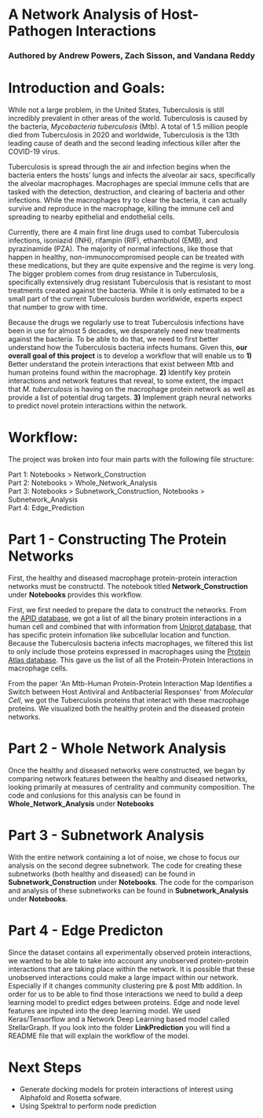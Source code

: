 # **A Network Analysis of Host-Pathogen Interactions**
### Authored by Andrew Powers, Zach Sisson, and Vandana Reddy

# Introduction and Goals:
While not a large problem, in the United States, Tuberculosis is still incredibly prevalent in other areas of the world. Tuberculosis is caused by the bacteria, *Mycobacteria tuberculosis* (Mtb). A total of 1.5 million people died from Tuberculosis in 2020 and worldwide, Tuberculosis is the 13th leading cause of death and the second leading infectious killer after the COVID-19 virus. 

Tuberculosis is spread through the air and infection begins when the bacteria enters the hosts’ lungs and infects the alveolar air sacs, specifically the alveolar macrophages. Macrophages are special immune cells that are tasked with the detection, destruction, and clearing of bacteria and other infections. While the macrophages try to clear the bacteria, it can actually survive and reproduce in the macrophage, killing the immune cell and spreading to nearby epithelial and endothelial cells. 

Currently, there are 4 main first line drugs used to combat Tuberculosis infections, isoniazid (INH), rifampin (RIF), ethambutol (EMB), and pyrazinamide (PZA). The majority of normal infections, like those that happen in healthy, non-immunocompromised people can be treated with these medications, but they are quite expensive and the regime is very long. The bigger problem comes from drug resistance in Tuberculosis, specifically extensively drug resistant Tuberculosis that is resistant to most treatments created against the bacteria. While it is only estimated to be a small part of the current Tuberculosis burden worldwide, experts expect that number to grow with time. 

Because the drugs we regularly use to treat Tuberculosis infections have been in use for almost 5 decades, we desperately need new treatments against the bacteria. To be able to do that, we need to first better understand how the Tuberculosis bacteria infects humans. Given this, **our overall goal of this project** is to develop a workflow that will enable us to 
**1)** Better understand the protein interactions that exist between Mtb and human proteins found within the macrophage. 
**2)** Identify key protein interactions and network features that reveal, to some extent, the impact that *M. tuberculosis* is having on the macrophage protein network as well as provide a list of potential drug targets.
**3)** Implement graph neural networks to predict novel protein interactions within the network.

# Workflow:
The project was broken into four main parts with the following file structure:

Part 1: Notebooks > Network_Construction <br />
Part 2: Notebooks > Whole_Network_Analysis <br />
Part 3: Notebooks > Subnetwork_Construction, Notebooks > Subnetwork_Analysis <br />
Part 4: Edge_Prediction <br />

# **Part 1 - Constructing The Protein Networks**
First, the healthy and diseased macrophage protein-protein interaction networks must be constructd. The notebook titled **Network_Construction** under **Notebooks** provides this workflow.

First, we first needed to prepare the data to construct the networks. From the [APID database](http://cicblade.dep.usal.es:8080/APID/init.action), we got a list of all the binary protein interactions in a human cell and combined that with information from [Uniprot database](https://www.uniprot.org/uniprot/?query=proteome:UP000005640), that has specific protein infomation like subcellular location and function. Because the Tuberculosis bacteria infects macrophages, we filtered this list to only include those proteins expressed in macrophages using the [Protein Atlas database](https://www.proteinatlas.org/humanproteome/single+cell+type/blood+%26+immune+cells#macrophages). This gave us the list of all the Protein-Protein Interactions in macrophage cells. 

From the paper 'An Mtb-Human Protein-Protein Interaction Map Identifies a Switch between Host Antiviral and Antibacterial Responses' from *Molecular Cell*, we got the Tuberculosis proteins that interact with these macrophage proteins. We visualized both the healthy protein and the diseased protein networks. 

# **Part 2 - Whole Network Analysis**
Once the healthy and diseased networks were constructed, we began by comparing network features between the healthy and diseased networks, looking primarily at measures of centrality and community composition. The code and conlusions for this analysis can be found in **Whole_Network_Analysis** under **Notebooks**

# **Part 3 - Subnetwork Analysis**
With the entire network containing a lot of noise, we chose to focus our analysis on the second degree subnetwork. The code for creating these subnetworks (both healthy and diseased) can be found in **Subnetwork_Construction** under **Notebooks**. The code for the comparison and analysis of these subnetworks can be found in **Subnetwork_Analysis** under **Notebooks**.

# **Part 4 - Edge Predicton**
Since the dataset contains all experimentally observed protein interactions, we wanted to be able to take into account any unobserved protein-protein interactions that are taking place within the network. It is possible that these unobserved interactions could make a large impact within our network. Especially if it changes community clustering pre & post Mtb addition. In order for us to be able to find those interactions we need to build a deep learning model to predict edges between proteins. Edge and node level features are inputed into the deep learning model. We used Keras/Tensorflow and a Network Deep Learning based model called StellarGraph. If you look into the folder **LinkPrediction** you will find a README file that will explain the workflow of the model.

# **Next Steps**
- Generate docking models for protein interactions of interest using Alphafold and Rosetta sofware. 
- Using Spektral to perform node prediction
